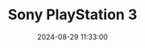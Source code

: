 ---
layout: post
title: Sony PlayStation 3
summary: 
date: '2024-08-29 11:33:00'
#tags: [Consoles, PlayStation, Sony]
tags: [Consoles]
---
